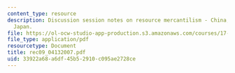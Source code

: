 ```yaml
---
content_type: resource
description: Discussion session notes on resource mercantilism - China, India, and
  Japan.
file: https://ol-ocw-studio-app-production.s3.amazonaws.com/courses/17-906-reading-seminar-in-social-science-the-geopolitics-and-geoeconomics-of-global-energy-spring-2007/33922a68a6df45b52910c095ae2728ce_rec09_04132007.pdf
file_type: application/pdf
resourcetype: Document
title: rec09_04132007.pdf
uid: 33922a68-a6df-45b5-2910-c095ae2728ce
---
```


